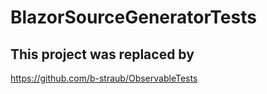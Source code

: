 # BlazorSourceGeneratorTests
## This project was replaced by ##

https://github.com/b-straub/ObservableTests 
